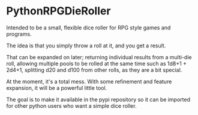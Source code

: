 # PythonRPGDieRoller

Intended to be a small, flexible dice roller for RPG style games and programs.

The idea is that you simply throw a roll at it, and you get a result.

That can be expanded on later;
	returning individual results from a multi-die roll,
	allowing multiple pools to be rolled at the same time such as 1d8+1 + 2d4+1,
	splitting d20 and d100 from other rolls, as they are a bit special.


At the moment, it's a total mess.  With some refinement and feature expansion, it will be a powerful little tool.

The goal is to make it available in the pypi repository so it can be imported for other python users who want a simple dice roller.